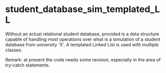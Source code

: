 # student_database_sim_templated_LL

Without an actual relational student database, provided is a data structure capable of handling most operations over what is a simulation of a student database from university 'X'. A templated Linked List is used with multiple classes. 

Remark: at present the code needs some revision, especially in the area of try-catch statements.
